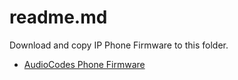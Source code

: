 # readme.md

Download and copy IP Phone Firmware to this folder.

* [AudioCodes Phone Firmware](https://www.audiocodes.com/library/firmware)
